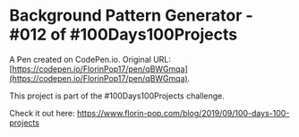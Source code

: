 # Background Pattern Generator - #012 of #100Days100Projects

A Pen created on CodePen.io. Original URL: [https://codepen.io/FlorinPop17/pen/qBWGmqa](https://codepen.io/FlorinPop17/pen/qBWGmqa).

This project is part of the #100Days100Projects challenge.

Check it out here: https://www.florin-pop.com/blog/2019/09/100-days-100-projects
